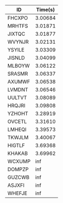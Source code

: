 |ID|Time(s)|
|-|-|
|FHCXPO|3.00684|
|MRHTFS|3.01871|
|JIXTQC|3.01877|
|WVYNJR|3.02131|
|YSYILE|3.03309|
|JISNLD|3.04099|
|MLBOYW|3.06122|
|SRASMR|3.06337|
|AXUMWF|3.06538|
|LVMDNT|3.06546|
|UULTVT|3.08089|
|HRQJRI|3.09808|
|YZHOHT|3.28919|
|OVCETL|3.31610|
|LMHEQI|3.39573|
|TKWJLM|3.40067|
|HIGTLF|3.69368|
|KHAKAB|3.69962|
|WCXUMP|inf|
|DOMPZP|inf|
|GUZCWB|inf|
|ASJXFI|inf|
|WHEFJE|inf|
